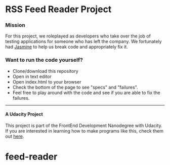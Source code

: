 # RSS Feed Reader Project

### Mission
For this project, we roleplayed as developers who take over the job of testing applications for someone who has left the company. We fortunately had [Jasmine](http://jasmine.github.io/) to help us break code and appropriately fix it.

### Want to run the code yourself?
* Clone/download this repository
* Open in text editor
* Open index.html to your browser
* Check the bottom of the page to see "specs" and "failures".
* Feel free to play around with the code and see if you are able to fix the failures.

---

#### A Udacity Project

This project is part of the FrontEnd Development Nanodegree with Udacity. If you are interested in learning how to make programs like this, check them out [here](https://www.udacity.com/course/front-end-web-developer-nanodegree--nd001).
# feed-reader

